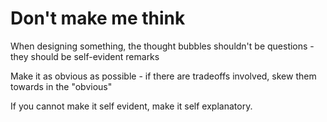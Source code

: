 # Don't make me think

When designing something, the thought bubbles shouldn't be questions - they should be self-evident remarks 

Make it as obvious as possible - if there are tradeoffs involved, skew them towards in the "obvious" 

If you cannot make it self evident, make it self explanatory. 